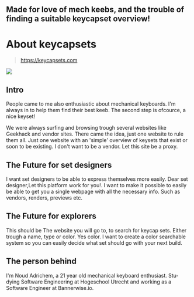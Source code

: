 ## Made for love of mech keebs, and the trouble of finding a suitable keycapset overview!
# About keycapsets

> https://keycapsets.com

[<img src="https://keycapsets.com/images/meta/meta-image.png">](https://keycapsets.com/)

## Intro
People came to me also enthusiastic about mechanical keyboards. I'm always in to help them find their best keeb. The second step is ofcource, a nice keyset!

We were always surfing and browsing trough several websites like Geekhack and vendor sites. There came the idea, just one website to rule them all.
Just one website with an 'simple' overview of keysets that exist or soon to be existing. I don't want to be a vendor. Let this site be a proxy.

## The Future for set designers
I want set designers to be able to express themselves more easily.
Dear set designer,Let this platform work for you!. I want to make it possible to easily be able to get you a single webpage with all the necessary info. Such as vendors, renders, previews etc.

## The Future for explorers
This should be The website you will go to, to search for keycap sets. Either trough a name, type or color. Yes color. I want to create a color searchable system so you can easily decide what set should go with your next build.

## The person behind
I'm Noud Adrichem, a 21 year old mechanical keyboard enthusiast. Stu-dying Software Engineering at Hogeschool Utrecht and working as a Software Engineer at Bannerwise.io.
